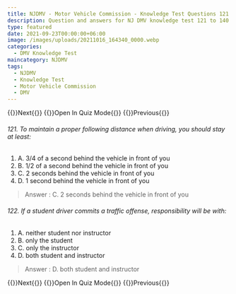 ```yaml
---
title: NJDMV - Motor Vehicle Commission - Knowledge Test Questions 121 to 140
description: Question and answers for NJ DMV knowledge test 121 to 140
type: featured
date: 2021-09-23T00:00:00+06:00
image: /images/uploads/20211016_164340_0000.webp
categories:
  - DMV Knowledge Test
maincategory: NJDMV
tags:
  - NJDMV
  - Knowledge Test
  - Motor Vehicle Commission
  - DMV
---
```


{{<prevbutton linksrc="njmvc-motor-vehicle-commission-knowledge-test-1/" >}}Next{{</prevbutton >}}
{{<quizbutton linksrc="../../quiz/njmvc-motor-vehicle-commission-knowledge-quiz7/" >}}Open In Quiz Mode{{</quizbutton >}}
{{<prevbutton linksrc="njmvc-motor-vehicle-commission-knowledge-test-6/" >}}Previous{{</prevbutton >}}


###### 121. To maintain a proper following distance when driving, you should stay at least:
1.  A.  3/4 of a second behind the vehicle in front of you
2.  B.  1/2 of a second behind the vehicle in front of you
3.  C.  2 seconds behind the vehicle in front of you
4.  D.  1 second behind the vehicle in front of you

> Answer : C.  2 seconds behind the vehicle in front of you

###### 122. If a student driver commits a traffic offense, responsibility will be with:
1.  A.  neither student nor instructor
2.  B.  only the student
3.  C.  only the instructor
4.  D.  both student and instructor

> Answer : D.  both student and instructor

{{<prevbutton linksrc="njmvc-motor-vehicle-commission-knowledge-test-1/" >}}Next{{</prevbutton >}}
{{<quizbutton linksrc="../../quiz/njmvc-motor-vehicle-commission-knowledge-quiz7/" >}}Open In Quiz Mode{{</quizbutton >}}
{{<prevbutton linksrc="njmvc-motor-vehicle-commission-knowledge-test-6/" >}}Previous{{</prevbutton >}}
